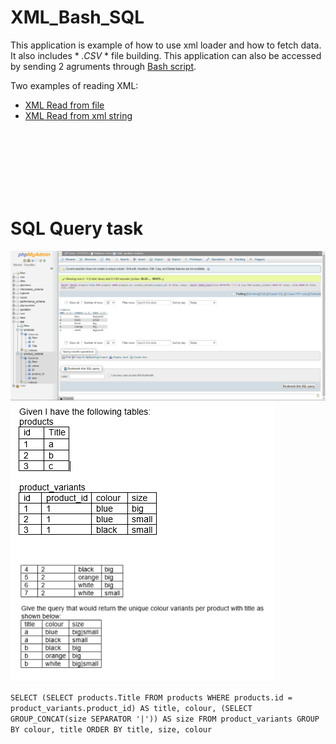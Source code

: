 # XML_Bash_SQL
This application is example of how to use xml loader and how to fetch data. It also includes * *.CSV* * file building.
This application can also be accessed by sending 2 agruments through [Bash script](docs/script.sh).

Two examples of reading XML:
- [XML Read from file](index.php)
- [XML Read from xml string](indexstring.php)

<br/><br/><br/><br/><br/><br/>
# SQL Query task
<img src="phpmyadmin-persons.png" alt="Database data"/>
<img src="task.png" alt="Task"/>

``` SELECT (SELECT products.Title FROM products WHERE products.id = product_variants.product_id) AS title, colour, (SELECT GROUP_CONCAT(size SEPARATOR '|')) AS size FROM product_variants GROUP BY colour, title ORDER BY title, size, colour ```
